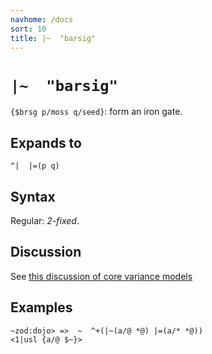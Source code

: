 ```yaml
---
navhome: /docs
sort: 10
title: |~  "barsig"
---
```


# `|~  "barsig"`

`{$brsg p/moss q/seed}`: form an iron gate.

## Expands to

```
^|  |=(p q)
```

## Syntax

Regular: *2-fixed*.

## Discussion

See [this discussion of core variance models](../../../advanced)

## Examples

```
~zod:dojo> =>  ~  ^+(|~(a/@ *@) |=(a/* *@))
<1|usl {a/@ $~}>
```
